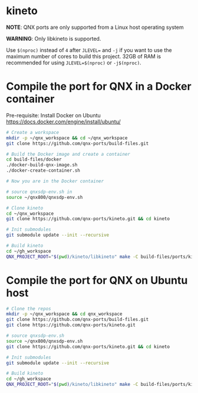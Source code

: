 # kineto

**NOTE**: QNX ports are only supported from a Linux host operating system

**WARNING**: Only libkineto is supported.

Use `$(nproc)` instead of `4` after `JLEVEL=` and `-j` if you want to use the maximum number of cores to build this project.
32GB of RAM is recommended for using `JLEVEL=$(nproc)` or `-j$(nproc)`.

# Compile the port for QNX in a Docker container

Pre-requisite: Install Docker on Ubuntu https://docs.docker.com/engine/install/ubuntu/
```bash
# Create a workspace
mkdir -p ~/qnx_workspace && cd ~/qnx_workspace
git clone https://github.com/qnx-ports/build-files.git

# Build the Docker image and create a container
cd build-files/docker
./docker-build-qnx-image.sh
./docker-create-container.sh

# Now you are in the Docker container

# source qnxsdp-env.sh in
source ~/qnx800/qnxsdp-env.sh

# Clone kineto
cd ~/qnx_workspace
git clone https://github.com/qnx-ports/kineto.git && cd kineto

# Init submodules
git submodule update --init --recursive

# Build kineto
cd ~/gh_workspace
QNX_PROJECT_ROOT="$(pwd)/kineto/libkineto" make -C build-files/ports/kineto install -j4
```

# Compile the port for QNX on Ubuntu host
```bash
# Clone the repos
mkdir -p ~/qnx_workspace && cd qnx_workspace
git clone https://github.com/qnx-ports/build-files.git
git clone https://github.com/qnx-ports/kineto.git

# source qnxsdp-env.sh
source ~/qnx800/qnxsdp-env.sh
git clone https://github.com/qnx-ports/kineto.git && cd kineto

# Init submodules
git submodule update --init --recursive

# Build kineto
cd ~/gh_workspace
QNX_PROJECT_ROOT="$(pwd)/kineto/libkineto" make -C build-files/ports/kineto install -j4
```
